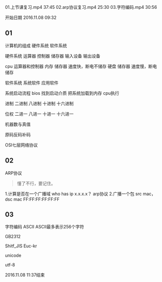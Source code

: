 01.上节课复习.mp4 37:45
02.arp协议复习.mp4 25:30
03.字符编码.mp4 30:56

开始日期 2016.11.08 09:32

## 01
计算机的组成
硬件系统
软件系统

硬件系统
运算器
控制器
储存器
输入设备
输出设备

cpu 运算器和控制器
内存 储存器 速度快，断电不储存
硬盘 储存器 速度慢，断电储存

软件系统
系统软件
应用软件

系统启动流程
bios
找到启动介质
把系统加载到内存
cpu执行

进制
二进制
八进制
十进制
十六进制

位权 二进一 八进一 十进一 十六进一

机器数与真值

原码反码补码

OSI七层网络协议

## 02
ARP协议
>懂了不行，要记住。

1.计算是否在一个广播域
who has ip x.x.x.x？ arp协议
2.广播一个包
src mac，dsc mac FF:FF:FF:FF:FF:FF

## 03
字符编码
ASCII
ASCII最多表示256个字符

GB2312

Shitf_JIS
Euc-kr

unicode

utf-8

2016.11.08 11:37结束


